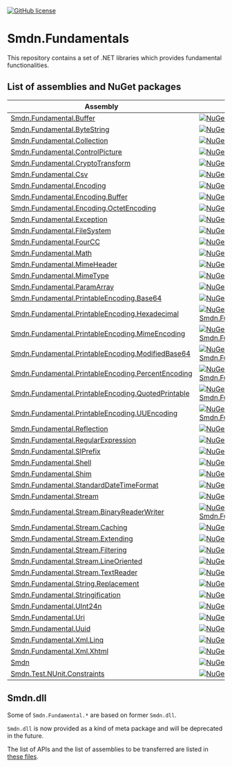 [![GitHub license](https://img.shields.io/github/license/smdn/Smdn.Fundamentals)](https://github.com/smdn/Smdn.Fundamentals/blob/main/LICENSE.txt)

# Smdn.Fundamentals
This repository contains a set of .NET libraries which provides fundamental functionalities.

## List of assemblies and NuGet packages
|Assembly|NuGet|
| --- | --- |
|[Smdn.Fundamental.Buffer](src/Smdn.Fundamental.Buffer/)|[![NuGet Smdn.Fundamental.Buffer](https://img.shields.io/nuget/v/Smdn.Fundamental.Buffer.svg)](https://www.nuget.org/packages/Smdn.Fundamental.Buffer/)|
|[Smdn.Fundamental.ByteString](src/Smdn.Fundamental.ByteString/)|[![NuGet Smdn.Fundamental.ByteString](https://img.shields.io/nuget/v/Smdn.Fundamental.ByteString.svg)](https://www.nuget.org/packages/Smdn.Fundamental.ByteString/)|
|[Smdn.Fundamental.Collection](src/Smdn.Fundamental.Collection/)|[![NuGet Smdn.Fundamental.Collection](https://img.shields.io/nuget/v/Smdn.Fundamental.Collection.svg)](https://www.nuget.org/packages/Smdn.Fundamental.Collection/)|
|[Smdn.Fundamental.ControlPicture](src/Smdn.Fundamental.ControlPicture/)|[![NuGet Smdn.Fundamental.ControlPicture](https://img.shields.io/nuget/v/Smdn.Fundamental.ControlPicture.svg)](https://www.nuget.org/packages/Smdn.Fundamental.ControlPicture/)|
|[Smdn.Fundamental.CryptoTransform](src/Smdn.Fundamental.CryptoTransform/)|[![NuGet Smdn.Fundamental.CryptoTransform](https://img.shields.io/nuget/v/Smdn.Fundamental.CryptoTransform.svg)](https://www.nuget.org/packages/Smdn.Fundamental.CryptoTransform/)|
|[Smdn.Fundamental.Csv](src/Smdn.Fundamental.Csv/)|[![NuGet Smdn.Fundamental.Csv](https://img.shields.io/nuget/v/Smdn.Fundamental.Csv.svg)](https://www.nuget.org/packages/Smdn.Fundamental.Csv/)|
|[Smdn.Fundamental.Encoding](src/Smdn.Fundamental.Encoding/)|[![NuGet Smdn.Fundamental.Encoding](https://img.shields.io/nuget/v/Smdn.Fundamental.Encoding.svg)](https://www.nuget.org/packages/Smdn.Fundamental.Encoding/)|
|[Smdn.Fundamental.Encoding.Buffer](src/Smdn.Fundamental.Encoding.Buffer/)|[![NuGet Smdn.Fundamental.Encoding.Buffer](https://img.shields.io/nuget/v/Smdn.Fundamental.Encoding.Buffer.svg)](https://www.nuget.org/packages/Smdn.Fundamental.Encoding.Buffer/)|
|[Smdn.Fundamental.Encoding.OctetEncoding](src/Smdn.Fundamental.Encoding.OctetEncoding/)|[![NuGet Smdn.Fundamental.Encoding.OctetEncoding](https://img.shields.io/nuget/v/Smdn.Fundamental.Encoding.OctetEncoding.svg)](https://www.nuget.org/packages/Smdn.Fundamental.Encoding.OctetEncoding/)|
|[Smdn.Fundamental.Exception](src/Smdn.Fundamental.Exception/)|[![NuGet Smdn.Fundamental.Exception](https://img.shields.io/nuget/v/Smdn.Fundamental.Exception.svg)](https://www.nuget.org/packages/Smdn.Fundamental.Exception/)|
|[Smdn.Fundamental.FileSystem](src/Smdn.Fundamental.FileSystem/)|[![NuGet Smdn.Fundamental.FileSystem](https://img.shields.io/nuget/v/Smdn.Fundamental.FileSystem.svg)](https://www.nuget.org/packages/Smdn.Fundamental.FileSystem/)|
|[Smdn.Fundamental.FourCC](src/Smdn.Fundamental.FourCC/)|[![NuGet Smdn.Fundamental.FourCC](https://img.shields.io/nuget/v/Smdn.Fundamental.FourCC.svg)](https://www.nuget.org/packages/Smdn.Fundamental.FourCC/)|
|[Smdn.Fundamental.Math](src/Smdn.Fundamental.Math/)|[![NuGet Smdn.Fundamental.Math](https://img.shields.io/nuget/v/Smdn.Fundamental.Math.svg)](https://www.nuget.org/packages/Smdn.Fundamental.Math/)|
|[Smdn.Fundamental.MimeHeader](src/Smdn.Fundamental.MimeHeader/)|[![NuGet Smdn.Fundamental.MimeHeader](https://img.shields.io/nuget/v/Smdn.Fundamental.MimeHeader.svg)](https://www.nuget.org/packages/Smdn.Fundamental.MimeHeader/)|
|[Smdn.Fundamental.MimeType](src/Smdn.Fundamental.MimeType/)|[![NuGet Smdn.Fundamental.MimeType](https://img.shields.io/nuget/v/Smdn.Fundamental.MimeType.svg)](https://www.nuget.org/packages/Smdn.Fundamental.MimeType/)|
|[Smdn.Fundamental.ParamArray](src/Smdn.Fundamental.ParamArray/)|[![NuGet Smdn.Fundamental.ParamArray](https://img.shields.io/nuget/v/Smdn.Fundamental.ParamArray.svg)](https://www.nuget.org/packages/Smdn.Fundamental.ParamArray/)|
|[Smdn.Fundamental.PrintableEncoding.Base64](src/Smdn.Fundamental.PrintableEncoding.Base64/)|[![NuGet Smdn.Fundamental.PrintableEncoding.Base64](https://img.shields.io/nuget/v/Smdn.Fundamental.PrintableEncoding.Base64.svg)](https://www.nuget.org/packages/Smdn.Fundamental.PrintableEncoding.Base64/)|
|[Smdn.Fundamental.PrintableEncoding.Hexadecimal](src/Smdn.Fundamental.PrintableEncoding.Hexadecimal/)|[![NuGet Smdn.Fundamental.PrintableEncoding.Hexadecimal](https://img.shields.io/nuget/v/Smdn.Fundamental.PrintableEncoding.Hexadecimal.svg)](https://www.nuget.org/packages/Smdn.Fundamental.PrintableEncoding.Hexadecimal/)|
|[Smdn.Fundamental.PrintableEncoding.MimeEncoding](src/Smdn.Fundamental.PrintableEncoding.MimeEncoding/)|[![NuGet Smdn.Fundamental.PrintableEncoding.MimeEncoding](https://img.shields.io/nuget/v/Smdn.Fundamental.PrintableEncoding.MimeEncoding.svg)](https://www.nuget.org/packages/Smdn.Fundamental.PrintableEncoding.MimeEncoding/)|
|[Smdn.Fundamental.PrintableEncoding.ModifiedBase64](src/Smdn.Fundamental.PrintableEncoding.ModifiedBase64/)|[![NuGet Smdn.Fundamental.PrintableEncoding.ModifiedBase64](https://img.shields.io/nuget/v/Smdn.Fundamental.PrintableEncoding.ModifiedBase64.svg)](https://www.nuget.org/packages/Smdn.Fundamental.PrintableEncoding.ModifiedBase64/)|
|[Smdn.Fundamental.PrintableEncoding.PercentEncoding](src/Smdn.Fundamental.PrintableEncoding.PercentEncoding/)|[![NuGet Smdn.Fundamental.PrintableEncoding.PercentEncoding](https://img.shields.io/nuget/v/Smdn.Fundamental.PrintableEncoding.PercentEncoding.svg)](https://www.nuget.org/packages/Smdn.Fundamental.PrintableEncoding.PercentEncoding/)|
|[Smdn.Fundamental.PrintableEncoding.QuotedPrintable](src/Smdn.Fundamental.PrintableEncoding.QuotedPrintable/)|[![NuGet Smdn.Fundamental.PrintableEncoding.QuotedPrintable](https://img.shields.io/nuget/v/Smdn.Fundamental.PrintableEncoding.QuotedPrintable.svg)](https://www.nuget.org/packages/Smdn.Fundamental.PrintableEncoding.QuotedPrintable/)|
|[Smdn.Fundamental.PrintableEncoding.UUEncoding](src/Smdn.Fundamental.PrintableEncoding.UUEncoding/)|[![NuGet Smdn.Fundamental.PrintableEncoding.UUEncoding](https://img.shields.io/nuget/v/Smdn.Fundamental.PrintableEncoding.UUEncoding.svg)](https://www.nuget.org/packages/Smdn.Fundamental.PrintableEncoding.UUEncoding/)|
|[Smdn.Fundamental.Reflection](src/Smdn.Fundamental.Reflection/)|[![NuGet Smdn.Fundamental.Reflection](https://img.shields.io/nuget/v/Smdn.Fundamental.Reflection.svg)](https://www.nuget.org/packages/Smdn.Fundamental.Reflection/)|
|[Smdn.Fundamental.RegularExpression](src/Smdn.Fundamental.RegularExpression/)|[![NuGet Smdn.Fundamental.RegularExpression](https://img.shields.io/nuget/v/Smdn.Fundamental.RegularExpression.svg)](https://www.nuget.org/packages/Smdn.Fundamental.RegularExpression/)|
|[Smdn.Fundamental.SIPrefix](src/Smdn.Fundamental.SIPrefix/)|[![NuGet Smdn.Fundamental.SIPrefix](https://img.shields.io/nuget/v/Smdn.Fundamental.SIPrefix.svg)](https://www.nuget.org/packages/Smdn.Fundamental.SIPrefix/)|
|[Smdn.Fundamental.Shell](src/Smdn.Fundamental.Shell/)|[![NuGet Smdn.Fundamental.Shell](https://img.shields.io/nuget/v/Smdn.Fundamental.Shell.svg)](https://www.nuget.org/packages/Smdn.Fundamental.Shell/)|
|[Smdn.Fundamental.Shim](src/Smdn.Fundamental.Shim/)|[![NuGet Smdn.Fundamental.Shim](https://img.shields.io/nuget/v/Smdn.Fundamental.Shim.svg)](https://www.nuget.org/packages/Smdn.Fundamental.Shim/)|
|[Smdn.Fundamental.StandardDateTimeFormat](src/Smdn.Fundamental.StandardDateTimeFormat/)|[![NuGet Smdn.Fundamental.StandardDateTimeFormat](https://img.shields.io/nuget/v/Smdn.Fundamental.StandardDateTimeFormat.svg)](https://www.nuget.org/packages/Smdn.Fundamental.StandardDateTimeFormat/)|
|[Smdn.Fundamental.Stream](src/Smdn.Fundamental.Stream/)|[![NuGet Smdn.Fundamental.Stream](https://img.shields.io/nuget/v/Smdn.Fundamental.Stream.svg)](https://www.nuget.org/packages/Smdn.Fundamental.Stream/)|
|[Smdn.Fundamental.Stream.BinaryReaderWriter](src/Smdn.Fundamental.Stream.BinaryReaderWriter/)|[![NuGet Smdn.Fundamental.Stream.BinaryReaderWriter](https://img.shields.io/nuget/v/Smdn.Fundamental.Stream.BinaryReaderWriter.svg)](https://www.nuget.org/packages/Smdn.Fundamental.Stream.BinaryReaderWriter/)|
|[Smdn.Fundamental.Stream.Caching](src/Smdn.Fundamental.Stream.Caching/)|[![NuGet Smdn.Fundamental.Stream.Caching](https://img.shields.io/nuget/v/Smdn.Fundamental.Stream.Caching.svg)](https://www.nuget.org/packages/Smdn.Fundamental.Stream.Caching/)|
|[Smdn.Fundamental.Stream.Extending](src/Smdn.Fundamental.Stream.Extending/)|[![NuGet Smdn.Fundamental.Stream.Extending](https://img.shields.io/nuget/v/Smdn.Fundamental.Stream.Extending.svg)](https://www.nuget.org/packages/Smdn.Fundamental.Stream.Extending/)|
|[Smdn.Fundamental.Stream.Filtering](src/Smdn.Fundamental.Stream.Filtering/)|[![NuGet Smdn.Fundamental.Stream.Filtering](https://img.shields.io/nuget/v/Smdn.Fundamental.Stream.Filtering.svg)](https://www.nuget.org/packages/Smdn.Fundamental.Stream.Filtering/)|
|[Smdn.Fundamental.Stream.LineOriented](src/Smdn.Fundamental.Stream.LineOriented/)|[![NuGet Smdn.Fundamental.Stream.LineOriented](https://img.shields.io/nuget/v/Smdn.Fundamental.Stream.LineOriented.svg)](https://www.nuget.org/packages/Smdn.Fundamental.Stream.LineOriented/)|
|[Smdn.Fundamental.Stream.TextReader](src/Smdn.Fundamental.Stream.TextReader/)|[![NuGet Smdn.Fundamental.Stream.TextReader](https://img.shields.io/nuget/v/Smdn.Fundamental.Stream.TextReader.svg)](https://www.nuget.org/packages/Smdn.Fundamental.Stream.TextReader/)|
|[Smdn.Fundamental.String.Replacement](src/Smdn.Fundamental.String.Replacement/)|[![NuGet Smdn.Fundamental.String.Replacement](https://img.shields.io/nuget/v/Smdn.Fundamental.String.Replacement.svg)](https://www.nuget.org/packages/Smdn.Fundamental.String.Replacement/)|
|[Smdn.Fundamental.Stringification](src/Smdn.Fundamental.Stringification/)|[![NuGet Smdn.Fundamental.Stringification](https://img.shields.io/nuget/v/Smdn.Fundamental.Stringification.svg)](https://www.nuget.org/packages/Smdn.Fundamental.Stringification/)|
|[Smdn.Fundamental.UInt24n](src/Smdn.Fundamental.UInt24n/)|[![NuGet Smdn.Fundamental.UInt24n](https://img.shields.io/nuget/v/Smdn.Fundamental.UInt24n.svg)](https://www.nuget.org/packages/Smdn.Fundamental.UInt24n/)|
|[Smdn.Fundamental.Uri](src/Smdn.Fundamental.Uri/)|[![NuGet Smdn.Fundamental.Uri](https://img.shields.io/nuget/v/Smdn.Fundamental.Uri.svg)](https://www.nuget.org/packages/Smdn.Fundamental.Uri/)|
|[Smdn.Fundamental.Uuid](src/Smdn.Fundamental.Uuid/)|[![NuGet Smdn.Fundamental.Uuid](https://img.shields.io/nuget/v/Smdn.Fundamental.Uuid.svg)](https://www.nuget.org/packages/Smdn.Fundamental.Uuid/)|
|[Smdn.Fundamental.Xml.Linq](src/Smdn.Fundamental.Xml.Linq/)|[![NuGet Smdn.Fundamental.Xml.Linq](https://img.shields.io/nuget/v/Smdn.Fundamental.Xml.Linq.svg)](https://www.nuget.org/packages/Smdn.Fundamental.Xml.Linq/)|
|[Smdn.Fundamental.Xml.Xhtml](src/Smdn.Fundamental.Xml.Xhtml/)|[![NuGet Smdn.Fundamental.Xml.Xhtml](https://img.shields.io/nuget/v/Smdn.Fundamental.Xml.Xhtml.svg)](https://www.nuget.org/packages/Smdn.Fundamental.Xml.Xhtml/)|
|[Smdn](src/Smdn/)|[![NuGet Smdn.dll](https://img.shields.io/nuget/v/Smdn.svg)](https://www.nuget.org/packages/Smdn/)|
|[Smdn.Test.NUnit.Constraints](src/Smdn.Test.NUnit.Constraints/)|[![NuGet Smdn.dll](https://img.shields.io/nuget/v/Smdn.Test.NUnit.Constraints.svg)](https://www.nuget.org/packages/Smdn.Test.NUnit.Constraints/)|

## Smdn.dll
Some of `Smdn.Fundamental.*` are based on former `Smdn.dll`.

`Smdn.dll` is now provided as a kind of meta package and will be deprecated in the future.

The list of APIs and the list of assemblies to be transferred are listed in [these files](doc/api-list/).
